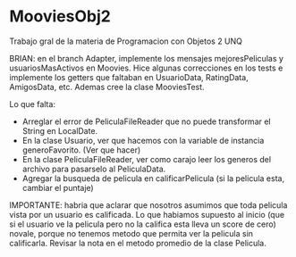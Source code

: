 # MooviesObj2
Trabajo gral de la materia de Programacion con Objetos 2 UNQ 

BRIAN: en el branch Adapter, implemente los mensajes mejoresPeliculas y usuariosMasActivos en Moovies. 
Hice algunas correcciones en los tests e implemente los getters que faltaban en UsuarioData, RatingData, 
AmigosData, etc. Ademas cree la clase MooviesTest. 

Lo que falta:
- Arreglar el error de PeliculaFileReader que no puede transformar el String en LocalDate.
- En la clase Usuario, ver que hacemos con la variable de instancia generoFavorito. (Ver que hacer)
- En la clase PeliculaFileReader, ver como carajo leer los generos del archivo para pasarselo al PeliculaData.
- Agregar la busqueda de pelicula en calificarPelicula (si la pelicula esta, cambiar el puntaje)

IMPORTANTE: habria que aclarar que nosotros asumimos que toda pelicula vista por un usuario es calificada.
Lo que habiamos supuesto al inicio (que si el usuario ve la pelicula pero no la califica esta lleva un score
de cero) novale, porque no tenemos metodo que permita ver la pelicula sin calificarla. Revisar la nota en el 
metodo promedio de la clase Pelicula.
